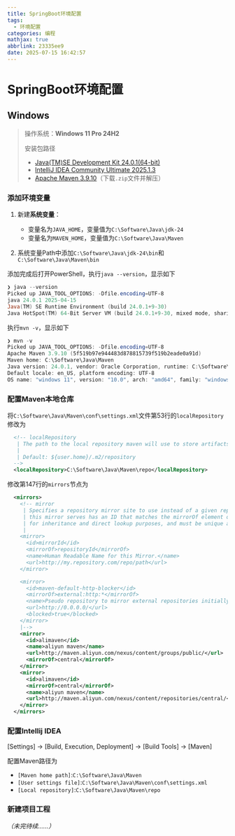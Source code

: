 ```yaml
---
title: SpringBoot环境配置
tags:
  - 环境配置
categories: 编程
mathjax: true
abbrlink: 23335ee9
date: 2025-07-15 16:42:57
---
```


# SpringBoot环境配置

## Windows

> 操作系统：**Windows 11 Pro 24H2**
>
> 安装包路径
>
> - [Java(TM)SE Development Kit 24.0.1(64-bit)](https://www.oracle.com/cn/java/technologies/downloads/#jdk24-windows)
> - [IntelliJ IDEA Community Ultimate 2025.1.3](https://www.jetbrains.com/idea/download/?section=windows)
> - [Apache Maven 3.9.10](https://maven.apache.org/download.cgi)（下载`.zip`文件并解压）

### 添加环境变量

1. 新建**系统变量**：
    - 变量名为`JAVA_HOME`，变量值为`C:\Software\Java\jdk-24`
    - 变量名为`MAVEN_HOME`，变量值为`C:\Software\Java\Maven`

2. 系统变量Path中添加`C:\Software\Java\jdk-24\bin`和`C:\Software\Java\Maven\bin`

添加完成后打开PowerShell，执行`java --version`，显示如下

```powershell
❯ java --version
Picked up JAVA_TOOL_OPTIONS: -Dfile.encoding=UTF-8
java 24.0.1 2025-04-15
Java(TM) SE Runtime Environment (build 24.0.1+9-30)
Java HotSpot(TM) 64-Bit Server VM (build 24.0.1+9-30, mixed mode, sharing)
```

执行`mvn -v`，显示如下

```powershell
❯ mvn -v
Picked up JAVA_TOOL_OPTIONS: -Dfile.encoding=UTF-8
Apache Maven 3.9.10 (5f519b97e944483d878815739f519b2eade0a91d)
Maven home: C:\Software\Java\Maven
Java version: 24.0.1, vendor: Oracle Corporation, runtime: C:\Software\Java\jdk-24
Default locale: en_US, platform encoding: UTF-8
OS name: "windows 11", version: "10.0", arch: "amd64", family: "windows"
```

### 配置Maven本地仓库

将`C:\Software\Java\Maven\conf\settings.xml`文件第53行的`localRepository`修改为

```xml
  <!-- localRepository
   | The path to the local repository maven will use to store artifacts.
   |
   | Default: ${user.home}/.m2/repository
  -->
  <localRepository>C:\Software\Java\Maven\repo</localRepository>
```

修改第147行的`mirrors`节点为

```xml
  <mirrors>
    <!-- mirror
     | Specifies a repository mirror site to use instead of a given repository. The repository that
     | this mirror serves has an ID that matches the mirrorOf element of this mirror. IDs are used
     | for inheritance and direct lookup purposes, and must be unique across the set of mirrors.
     |
    <mirror>
      <id>mirrorId</id>
      <mirrorOf>repositoryId</mirrorOf>
      <name>Human Readable Name for this Mirror.</name>
      <url>http://my.repository.com/repo/path</url>
    </mirror>

    <mirror>
      <id>maven-default-http-blocker</id>
      <mirrorOf>external:http:*</mirrorOf>
      <name>Pseudo repository to mirror external repositories initially using HTTP.</name>
      <url>http://0.0.0.0/</url>
      <blocked>true</blocked>
    </mirror>
    |-->
    <mirror>
      <id>alimaven</id>
      <name>aliyun maven</name>
      <url>http://maven.aliyun.com/nexus/content/groups/public/</url>
      <mirrorOf>central</mirrorOf>
    </mirror>
    <mirror>
      <id>alimaven</id>
      <mirrorOf>central</mirrorOf>
      <name>aliyun maven</name>
      <url>http://maven.aliyun.com/nexus/content/repositories/central/</url>
    </mirror>
  </mirrors>
```

### 配置Intellij IDEA

[Settings] → [Build, Execution, Deployment] → [Build Tools] → [Maven]

配置Maven路径为

- `[Maven home path]`:`C:\Software\Java\Maven`
- `[User settings file]`:`C:\Software\Java\Maven\conf\settings.xml`
- `[Local repository]`:`C:\Software\Java\Maven\repo`

### 新建项目工程

*（未完待续……）*
